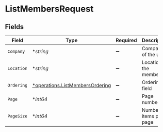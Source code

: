 # ListMembersRequest


## Fields

| Field                                                                             | Type                                                                              | Required                                                                          | Description                                                                       |
| --------------------------------------------------------------------------------- | --------------------------------------------------------------------------------- | --------------------------------------------------------------------------------- | --------------------------------------------------------------------------------- |
| `Company`                                                                         | **string*                                                                         | :heavy_minus_sign:                                                                | Company of the user                                                               |
| `Location`                                                                        | **string*                                                                         | :heavy_minus_sign:                                                                | Location of the member                                                            |
| `Ordering`                                                                        | [*operations.ListMembersOrdering](../../models/operations/listmembersordering.md) | :heavy_minus_sign:                                                                | Ordering field                                                                    |
| `Page`                                                                            | **int64*                                                                          | :heavy_minus_sign:                                                                | Page number                                                                       |
| `PageSize`                                                                        | **int64*                                                                          | :heavy_minus_sign:                                                                | Number of items per page                                                          |